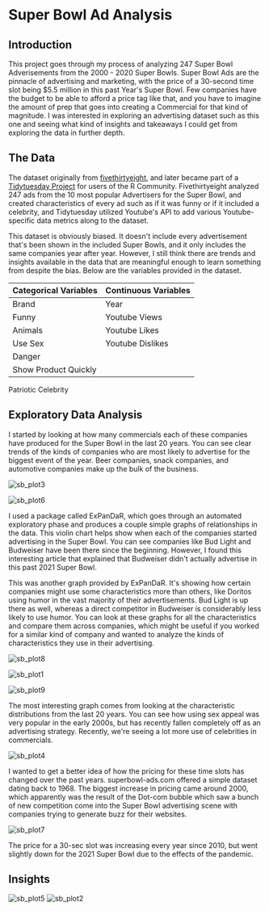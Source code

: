 # Super Bowl Ad Analysis

## Introduction
  
This project goes through my process of analyzing 247 Super Bowl Adverisements from the 2000 - 2020 Super Bowls.  Super Bowl Ads are the pinnacle of advertising and marketing, with the price of a 30-second time slot being $5.5 million in this past Year's Super Bowl.  Few companies have the budget to be able to afford a price tag like that, and you have to imagine the amount of prep that goes into creating a Commercial for that kind of magnitude.  I was interested in exploring an advertising dataset such as this one and seeing what kind of insights and takeaways I could get from exploring the data in further depth.

## The Data
The dataset originally from [fivethirtyeight](https://projects.fivethirtyeight.com/super-bowl-ads/), and later became part of a [Tidytuesday Project](https://github.com/rfordatascience/tidytuesday) for users of the R Community.  Fivethirtyeight analyzed 247 ads from the 10 most popular Advertisers for the Super Bowl, and created characteristics of every ad such as if it was funny or if it included a celebrity, and Tidytuesday utilized Youtube's API to add various Youtube-specific data metrics along to the dataset.

This dataset is obviously biased.  It doesn't include every advertisement that's been shown in the included Super Bowls, and it only includes the same companies year after year.  However, I still think there are trends and insights available in the data that are meaningful enough to learn something from despite the bias.  Below are the variables provided in the dataset.

Categorical Variables      | Continuous Variables    
-------------------------- | ---------------------- 
Brand | Year  
Funny               | Youtube Views
Animals           | Youtube Likes
Use Sex         | Youtube Dislikes
Danger  | 
Show Product Quickly          | 
Patriotic
Celebrity

## Exploratory Data Analysis

I started by looking at how many commercials each of these companies have produced for the Super Bowl in the last 20 years.  You can see clear trends of the kinds of companies who are most likely to advertise for the biggest event of the year.  Beer companies, snack companies, and automotive companies make up the bulk of the business.

![sb_plot3](https://user-images.githubusercontent.com/16946556/110707974-e7e88500-81ae-11eb-8016-21c46014f54f.png)

![sb_plot6](https://user-images.githubusercontent.com/16946556/110707969-e74fee80-81ae-11eb-8bdf-ba6dae8d6d6f.png)

I used a package called ExPanDaR, which goes through an automated exploratory phase and produces a couple simple graphs of relationships in the data.  This violin chart helps show when each of the companies started advertising in the Super Bowl.  You can see companies like Bud Light and Budweiser have been there since the beginning.  However, I found this interesting article that explained that Budweiser didn't actually advertise in this past 2021 Super Bowl.



This was another graph provided by ExPanDaR.  It's showing how certain companies might use some characteristics more than others, like Doritos using humor in the vast majority of their advertisements.  Bud Light is up there as well, whereas a direct competitor in Budweiser is considerably less likely to use humor.  You can look at these graphs for all the characteristics and compare them across companies, which might be useful if you worked for a similar kind of company and wanted to analyze the kinds of characteristics they use in their advertising.  

![sb_plot8](https://user-images.githubusercontent.com/16946556/110707980-e919b200-81ae-11eb-961c-2f3a35b745e3.png)

![sb_plot1](https://user-images.githubusercontent.com/16946556/110707979-e8811b80-81ae-11eb-857f-e1f37eb76cad.png)

![sb_plot9](https://user-images.githubusercontent.com/16946556/110708079-0cdcf800-81af-11eb-92eb-53d008f77024.png)

The most interesting graph comes from looking at the characteristic distributions from the last 20 years.  You can see how using sex appeal was very popular in the early 2000s, but has recently fallen completely off as an advertising strategy.  Recently, we're seeing a lot more use of celebrities in commercials.


![sb_plot4](https://user-images.githubusercontent.com/16946556/110707977-e8811b80-81ae-11eb-929f-bab2747a7ee1.png)

I wanted to get a better idea of how the pricing for these time slots has changed over the past years.  superbowl-ads.com offered a simple dataset dating back to 1968.  The biggest increase in pricing came around 2000, which apparently was the result of the Dot-com bubble which saw a bunch of new competition come into the Super Bowl advertising scene with companies trying to generate buzz for their websites.

![sb_plot7](https://user-images.githubusercontent.com/16946556/110707981-e919b200-81ae-11eb-84a8-a72fcc3bb3d4.png)

The price for a 30-sec slot was increasing every year since 2010, but went slightly down for the 2021 Super Bowl due to the effects of the pandemic.



## Insights


![sb_plot5](https://user-images.githubusercontent.com/16946556/110707973-e7e88500-81ae-11eb-934b-fdde893960bb.png)
![sb_plot2](https://user-images.githubusercontent.com/16946556/110707975-e8811b80-81ae-11eb-9dbd-27e2df0e13aa.png)




